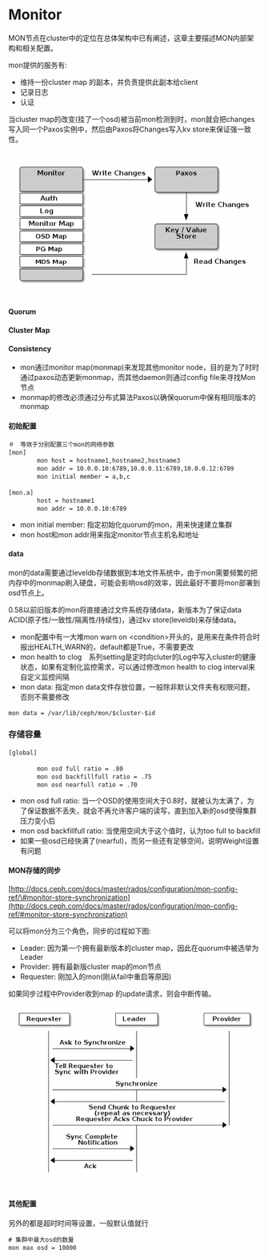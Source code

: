 # Monitor

MON节点在cluster中的定位在总体架构中已有阐述，这章主要描述MON内部架构和相关配置。

mon提供的服务有:

* 维持一份cluster map 的副本，并负责提供此副本给client
* 记录日志
* 认证

当cluster map的改变\(挂了一个osd\)被当前mon检测到时，mon就会把changes写入同一个Paxos实例中，然后由Paxos将Changes写入kv store来保证强一致性。

![](/assets/import.png)

#### Quorum

#### Cluster Map

#### Consistency

* mon通过monitor map\(monmap\)来发现其他monitor node，目的是为了时时通过paxos动态更新monmap，而其他daemon则通过config file来寻找Mon节点
* monmap的修改必须通过分布式算法Paxos以确保quorum中保有相同版本的monmap

#### 初始配置

```
＃　等效于分别配置三个mon的网络参数
[mon]
        mon host = hostname1,hostname2,hostname3
        mon addr = 10.0.0.10:6789,10.0.0.11:6789,10.0.0.12:6789
        mon initial member = a,b,c

[mon.a]
        host = hostname1
        mon addr = 10.0.0.10:6789
```

* mon initial member: 指定初始化quorum的mon，用来快速建立集群
* mon host和mon addr用来指定monitor节点主机名和地址

#### data

mon的data需要通过leveldb存储数据到本地文件系统中，由于mon需要频繁的把内存中的monmap刷入硬盘，可能会影响osd的效率，因此最好不要将mon部署到osd节点上。

0.58以前旧版本的mon将直接通过文件系统存储data，新版本为了保证data ACID\(原子性/一致性/隔离性/持续性\)，通过kv store\(leveldb\)来存储data。

* mon配置中有一大堆mon warn on &lt;condition&gt;开头的，是用来在条件符合时报出HEALTH\_WARN的，default都是True，不需要更改
* mon health to clog　系列setting是定时向cluter的Log中写入cluster的健康状态，如果有定制化监控需求，可以通过修改mon health to clog interval来自定义监控间隔
* mon data: 指定mon data文件存放位置，一般除非默认文件夹有权限问题，否则不需要修改

```
mon data = /var/lib/ceph/mon/$cluster-$id
```

### 存储容量

```
[global]

        mon osd full ratio = .80
        mon osd backfillfull ratio = .75
        mon osd nearfull ratio = .70
```

* mon osd full ratio: 当一个OSD的使用空间大于0.8时，就被认为太满了，为了保证数据不丢失，就会不再允许客户端的读写，直到加入新的osd使得集群压力变小后
* mon osd backfillfull ratio: 当使用空间大于这个值时，认为too full to backfill
* 如果一些osd已经快满了\(nearful\)，而另一些还有足够空间，说明Weight设置有问题

#### MON存储的同步

[http://docs.ceph.com/docs/master/rados/configuration/mon-config-ref/\#monitor-store-synchronization](http://docs.ceph.com/docs/master/rados/configuration/mon-config-ref/#monitor-store-synchronization)

可以将mon分为三个角色，同步的过程如下图:

* Leader: 因为第一个拥有最新版本的cluster map，因此在quorum中被选举为Leader
* Provider: 拥有最新版cluster map的mon节点
* Requester: 刚加入的mon\(刚从fail中重启等原因\)

如果同步过程中Provider收到map 的update请求，则会中断传输。![](/assets/import2.png)

#### 其他配置

另外的都是超时时间等设置，一般默认值就行

```
# 集群中最大osd的数量
mon max osd = 10000
```



